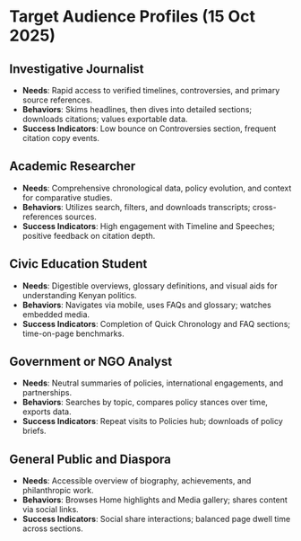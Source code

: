 # Target Audience Profiles (15 Oct 2025)

## Investigative Journalist
- **Needs**: Rapid access to verified timelines, controversies, and primary source references.
- **Behaviors**: Skims headlines, then dives into detailed sections; downloads citations; values exportable data.
- **Success Indicators**: Low bounce on Controversies section, frequent citation copy events.

## Academic Researcher
- **Needs**: Comprehensive chronological data, policy evolution, and context for comparative studies.
- **Behaviors**: Utilizes search, filters, and downloads transcripts; cross-references sources.
- **Success Indicators**: High engagement with Timeline and Speeches; positive feedback on citation depth.

## Civic Education Student
- **Needs**: Digestible overviews, glossary definitions, and visual aids for understanding Kenyan politics.
- **Behaviors**: Navigates via mobile, uses FAQs and glossary; watches embedded media.
- **Success Indicators**: Completion of Quick Chronology and FAQ sections; time-on-page benchmarks.

## Government or NGO Analyst
- **Needs**: Neutral summaries of policies, international engagements, and partnerships.
- **Behaviors**: Searches by topic, compares policy stances over time, exports data.
- **Success Indicators**: Repeat visits to Policies hub; downloads of policy briefs.

## General Public and Diaspora
- **Needs**: Accessible overview of biography, achievements, and philanthropic work.
- **Behaviors**: Browses Home highlights and Media gallery; shares content via social links.
- **Success Indicators**: Social share interactions; balanced page dwell time across sections.

